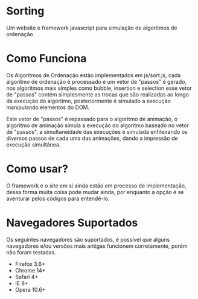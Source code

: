 Sorting
=======

Um website e framework javascript para simulação de algoritmos de ordenação

Como Funciona
=======

Os Algoritmos de Ordenação estão implementados em js/sort.js, cada algoritmo de ordenação é processado e um vetor de "passos" é gerado, nos algoritmos mais simples como bubble, insertion e selection esse vetor de "passos" contém simplesmente as trocas que são realizadas ao longo da execução do algoritmo, posteriormente é simulado a execução manipulando elementos do DOM.

Este vetor de "passos" é repassado para o algoritmo de animação, o algoritmo de animação simula a execução do algoritmo baseado no vetor de "passos", a simultaneidade das execuções é simulada enfileirando os diversos passos de cada uma das animações, dando a impressão de execução simultânea.

Como usar?
=======
O framework e o site em si ainda estão em processo de implementação, dessa forma muita coisa pode mudar ainda, por enquanto a opção é se aventurar pelos códigos para entendê-lo.

Navegadores Suportados
=======
Os seguintes navegadores são suportados, é possível que alguns navegadores e/ou versões mais antigas funcionem corretamente, porém não foram testadas.

* Firefox 3.6+
* Chrome 14+
* Safari 4+
* IE 8+
* Opera 10.6+




